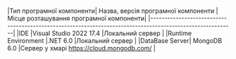 |Тип програмної компоненти|	Назва, версія програмної компоненти |	Місце розташування програмної компоненти|
|-----------------------------------------------------------------------------------------------------------|
|IDE	|Visual Studio 2022 17.4	                                 |Локальний сервер                          |
|Runtime Environment	|.NET 6.0                                 	|Локальний сервер                          |
|DataBase Server|	                        MongoDB 6.0	            |Сервер у хмарі  https://cloud.mongodb.com/ |
